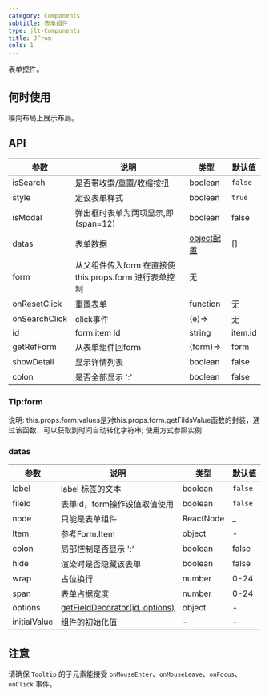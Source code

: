 ```yaml
---
category: Components
subtitle: 表单组件
type: jlt-Components
title: JFrom
cols: 1
---
```


表单控件。

## 何时使用

模向布局上展示布局。


## API


| 参数 | 说明 | 类型 | 默认值 |
| --- | --- | --- | --- |
| isSearch | 是否带收索/重置/收缩按扭 | boolean | `false` |
| style | 定议表单样式 | boolean | `true` |
| isModal | 弹出框时表单为两项显示,即(span=12) | boolean | false |
| datas | 表单数据 | [object配置](#datas) | [] |
| form | 从父组件传入form 在直接使 this.props.form 进行表单控制 | 无 |
| onResetClick | 重置表单 | function | 无 |
| onSearchClick | click事件 | (e)=> | 无 |
| id | form.item Id | string | item.id || item.fileId || item.label |
| getRefForm | 从表单组件回form | (form)=> | form |
| showDetail | 显示详情列表 | boolean | false |
| colon | 是否全部显示  ':' | boolean | false |



### Tip:form
说明:
    this.props.form.values是对this.props.form.getFildsValue函数的封装，通过该函数，可以获取到时间自动转化字符串;
    使用方式参照实例

### datas


| 参数 | 说明 | 类型 | 默认值 |
| --- | --- | --- | --- |
| label | label 标签的文本 | boolean | `false` |
| fileId | 表单id，form操作设值取值使用 | boolean | `false` |
| node | 只能是表单组件 | ReactNode  | _ |
| Item | 参考Form.Item | object | - |
| colon | 局部控制是否显示 ':' | boolean | false |
| hide | 渲染时是否隐藏该表单 | boolean | false |
| wrap | 占位换行 | number | 0-24 |
| span | 表单占据宽度 | number | 0-24 |
| options | [getFieldDecorator(id, options)](http://192.168.3.138/components/form-cn/)  | object | - |
| initialValue | 组件的初始化值 | - | - |


## 注意

请确保 `Tooltip` 的子元素能接受 `onMouseEnter`、`onMouseLeave`、`onFocus`、`onClick` 事件。
